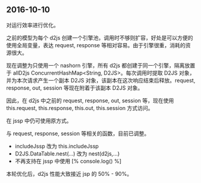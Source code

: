 ## 2016-10-10

对运行效率进行优化。

之前的模型为每个 d2js 创建一个引擎池，调用时不够则扩容，好处是可以方便的使用全局变量，表达 request, response 等相对容易。由于引擎很重，消耗的资源很大。

现在调整为只使用一个 nashorn 引擎，所有 d2js 都创建于同一个引擎，隔离放置于 allD2js ConcurrentHashMap<String, D2JS>。每次调用时提取 D2JS 对象，并为本次请求产生一个副本 D2JS 对象，该副本在这次响应结束后释放。request, response, out, session 等现在附着于该副本 D2JS 对象。

因此，在 d2js 中之前的 request, response, out, session 等，现在使用 this.request, this.response, this.out, this.session 方式访问。 

在 jssp 中仍可使用原方式。

与 request, response, session 等相关的函数，目前已调整。

* includeJssp 改为 this.includeJssp
* D2JS.DataTable.nest(...) 改为 nest(d2js,...) 
* 不再支持在 jssp 中使用 [% console.log() %]

本轮优化后，d2js 性能大致接近 jsp 的 50% - 90%。